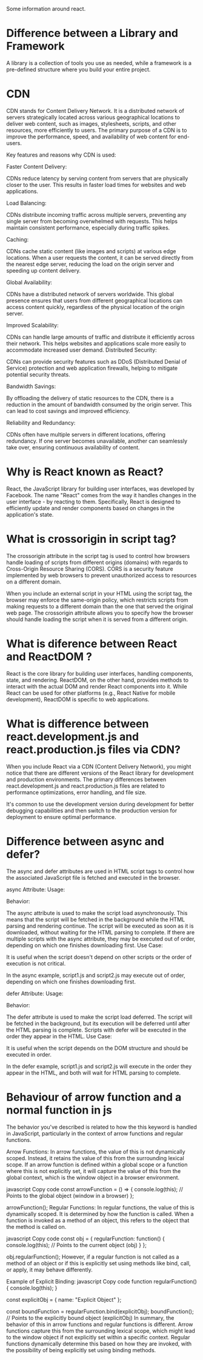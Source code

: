 Some information around react.


# Difference between a Library and Framework

A library is a collection of tools you use as needed, while a framework is a pre-defined structure where you build your entire project.



# CDN

CDN stands for Content Delivery Network. It is a distributed network of servers strategically located across various geographical locations to deliver web content, such as images, stylesheets, scripts, and other resources, more efficiently to users. The primary purpose of a CDN is to improve the performance, speed, and availability of web content for end-users.

Key features and reasons why CDN is used:

Faster Content Delivery:

CDNs reduce latency by serving content from servers that are physically closer to the user. This results in faster load times for websites and web applications.


Load Balancing:

CDNs distribute incoming traffic across multiple servers, preventing any single server from becoming overwhelmed with requests. This helps maintain consistent performance, especially during traffic spikes.


Caching:

CDNs cache static content (like images and scripts) at various edge locations. When a user requests the content, it can be served directly from the nearest edge server, reducing the load on the origin server and speeding up content delivery.


Global Availability:

CDNs have a distributed network of servers worldwide. This global presence ensures that users from different geographical locations can access content quickly, regardless of the physical location of the origin server.


Improved Scalability:

CDNs can handle large amounts of traffic and distribute it efficiently across their network. This helps websites and applications scale more easily to accommodate increased user demand.
Distributed Security:

CDNs can provide security features such as DDoS (Distributed Denial of Service) protection and web application firewalls, helping to mitigate potential security threats.


Bandwidth Savings:

By offloading the delivery of static resources to the CDN, there is a reduction in the amount of bandwidth consumed by the origin server. This can lead to cost savings and improved efficiency.

Reliability and Redundancy:

CDNs often have multiple servers in different locations, offering redundancy. If one server becomes unavailable, another can seamlessly take over, ensuring continuous availability of content.


# Why is React known as React?

React, the JavaScript library for building user interfaces, was developed by Facebook. The name "React" comes from the way it handles changes in the user interface - by reacting to them. Specifically, React is designed to efficiently update and render components based on changes in the application's state.




# What is crossorigin in script tag?

The crossorigin attribute in the script tag is used to control how browsers handle loading of scripts from different origins (domains) with regards to Cross-Origin Resource Sharing (CORS). CORS is a security feature implemented by web browsers to prevent unauthorized access to resources on a different domain.

When you include an external script in your HTML using the script tag, the browser may enforce the same-origin policy, which restricts scripts from making requests to a different domain than the one that served the original web page. The crossorigin attribute allows you to specify how the browser should handle loading the script when it is served from a different origin.



# What is diference between React and ReactDOM ?

React is the core library for building user interfaces, handling components, state, and rendering. ReactDOM, on the other hand, provides methods to interact with the actual DOM and render React components into it. While React can be used for other platforms (e.g., React Native for mobile development), ReactDOM is specific to web applications.



# What is difference between react.development.js and react.production.js files via CDN?

When you include React via a CDN (Content Delivery Network), you might notice that there are different versions of the React library for development and production environments. The primary differences between react.development.js and react.production.js files are related to performance optimizations, error handling, and file size.

<script src="https://unpkg.com/react@17/umd/react.development.js"></script>

<script src="https://unpkg.com/react@17/umd/react.production.min.js"></script>

It's common to use the development version during development for better debugging capabilities and then switch to the production version for deployment to ensure optimal performance.



# Difference between async and defer?


The async and defer attributes are used in HTML script tags to control how the associated JavaScript file is fetched and executed in the browser.

async Attribute:
Usage:

<script async src="example.js"></script>
Behavior:

The async attribute is used to make the script load asynchronously. This means that the script will be fetched in the background while the HTML parsing and rendering continue.
The script will be executed as soon as it is downloaded, without waiting for the HTML parsing to complete.
If there are multiple scripts with the async attribute, they may be executed out of order, depending on which one finishes downloading first.
Use Case:

It is useful when the script doesn't depend on other scripts or the order of execution is not critical.


<!DOCTYPE html>
<html lang="en">
<head>
  <meta charset="UTF-8">
  <meta name="viewport" content="width=device-width, initial-scale=1.0">
  <title>Async Example</title>
</head>
<body>

  <!-- The script will load asynchronously -->
  <script async src="script1.js"></script>
  
  <!-- Other content of the HTML page -->

  <!-- This script may start executing before the HTML parsing is complete -->
  <script async src="script2.js"></script>

</body>
</html>
In the async example, script1.js and script2.js may execute out of order, depending on which one finishes downloading first.


defer Attribute:
Usage:

<script defer src="example.js"></script>
Behavior:

The defer attribute is used to make the script load deferred. The script will be fetched in the background, but its execution will be deferred until after the HTML parsing is complete.
Scripts with defer will be executed in the order they appear in the HTML.
Use Case:

It is useful when the script depends on the DOM structure and should be executed in order.


<!DOCTYPE html>
<html lang="en">
<head>
  <meta charset="UTF-8">
  <meta name="viewport" content="width=device-width, initial-scale=1.0">
  <title>Defer Example</title>
</head>
<body>

  <!-- The script will load deferred -->
  <script defer src="script1.js"></script>
  
  <!-- Other content of the HTML page -->

  <!-- This script will wait for HTML parsing to complete before executing -->
  <script defer src="script2.js"></script>

</body>
</html>

In the defer example, script1.js and script2.js will execute in the order they appear in the HTML, and both will wait for HTML parsing to complete.


# Behaviour of arrow function and a normal function in js


The behavior you've described is related to how the this keyword is handled in JavaScript, particularly in the context of arrow functions and regular functions.

Arrow Functions:
In arrow functions, the value of this is not dynamically scoped. Instead, it retains the value of this from the surrounding lexical scope. If an arrow function is defined within a global scope or a function where this is not explicitly set, it will capture the value of this from the global context, which is the window object in a browser environment.

javascript
Copy code
const arrowFunction = () => {
  console.log(this); // Points to the global object (window in a browser)
};

arrowFunction();
Regular Functions:
In regular functions, the value of this is dynamically scoped. It is determined by how the function is called. When a function is invoked as a method of an object, this refers to the object that the method is called on.

javascript
Copy code
const obj = {
  regularFunction: function() {
    console.log(this); // Points to the current object (obj)
  }
};

obj.regularFunction();
However, if a regular function is not called as a method of an object or if this is explicitly set using methods like bind, call, or apply, it may behave differently.

Example of Explicit Binding:
javascript
Copy code
function regularFunction() {
  console.log(this);
}

const explicitObj = { name: "Explicit Object" };

const boundFunction = regularFunction.bind(explicitObj);
boundFunction(); // Points to the explicitly bound object (explicitObj)
In summary, the behavior of this in arrow functions and regular functions is different. Arrow functions capture this from the surrounding lexical scope, which might lead to the window object if not explicitly set within a specific context. Regular functions dynamically determine this based on how they are invoked, with the possibility of being explicitly set using binding methods.